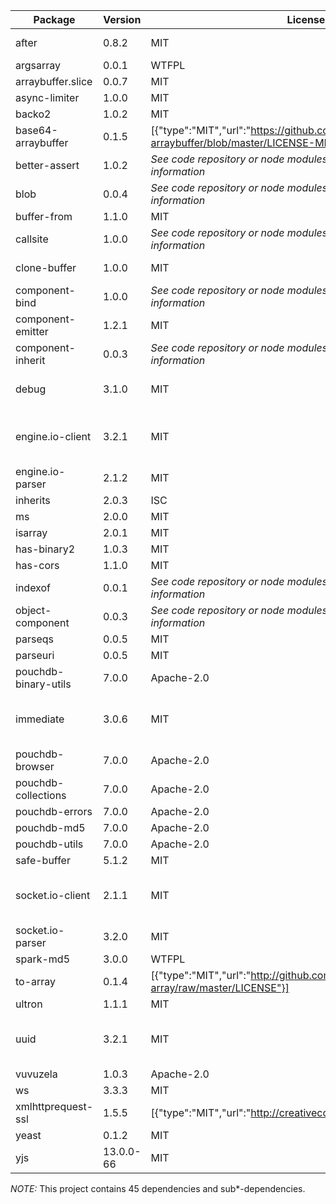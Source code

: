 | Package | Version | License | Authors | Repository |
 --- | --- | --- | --- | --- |
|after |0.8.2 | MIT | {"name":"Raynos","email":"raynos2@gmail.com"},{"name":"Raynos","email":"raynos2@gmail.com","url":"http://raynos.org"} | git://github.com/Raynos/after.git|
|argsarray |0.0.1 | WTFPL | {"name":"Calvin Metcalf"} | git://github.com/calvinmetcalf/argsarray.git|
|arraybuffer.slice |0.0.7 | MIT | _Unknown_ | git+ssh://git@github.com/rase-/arraybuffer.slice.git|
|async-limiter |1.0.0 | MIT | {"name":"Samuel Reed"} | git+https://github.com/strml/async-limiter.git|
|backo2 |1.0.2 | MIT | _Unknown_ | git+https://github.com/mokesmokes/backo.git|
|base64-arraybuffer |0.1.5 | [{"type":"MIT","url":"https://github.com/niklasvh/base64-arraybuffer/blob/master/LICENSE-MIT"}] | {"name":"Niklas von Hertzen","email":"niklasvh@gmail.com","url":"http://hertzen.com"} | git+https://github.com/niklasvh/base64-arraybuffer.git|
|better-assert |1.0.2 | _See code repository or node modules folder for license information_ | {"name":"TJ Holowaychuk","email":"tj@vision-media.ca"},{"name":"TonyHe","email":"coolhzb@163.com"},{"name":"ForbesLindesay"} | git+https://github.com/visionmedia/better-assert.git|
|blob |0.0.4 | _See code repository or node modules folder for license information_ | _Unknown_ | git+ssh://git@github.com/rase-/blob.git|
|buffer-from |1.1.0 | MIT | _Unknown_ | git+https://github.com/LinusU/buffer-from.git|
|callsite |1.0.0 | _See code repository or node modules folder for license information_ | {"name":"TJ Holowaychuk","email":"tj@vision-media.ca"} | -|
|clone-buffer |1.0.0 | MIT | {"name":"Gulp Team","email":"team@gulpjs.com","url":"http://gulpjs.com/"},{"name":"Blaine Bublitz","email":"blaine.bublitz@gmail.com"} | git+https://github.com/gulpjs/clone-buffer.git|
|component-bind |1.0.0 | _See code repository or node modules folder for license information_ | _Unknown_ | git+https://github.com/component/bind.git|
|component-emitter |1.2.1 | MIT | _Unknown_ | git+https://github.com/component/emitter.git|
|component-inherit |0.0.3 | _See code repository or node modules folder for license information_ | _Unknown_ | git+https://github.com/component/inherit.git|
|debug |3.1.0 | MIT | {"name":"TJ Holowaychuk","email":"tj@vision-media.ca"},{"name":"Nathan Rajlich","email":"nathan@tootallnate.net","url":"http://n8.io"},{"name":"Andrew Rhyne","email":"rhyneandrew@gmail.com"} | git://github.com/visionmedia/debug.git|
|engine.io-client |3.2.1 | MIT | {"name":"Guillermo Rauch","email":"rauchg@gmail.com"},{"name":"Vladimir Dronnikov","email":"dronnikov@gmail.com"},{"name":"Christoph Dorn","url":"https://github.com/cadorn"},{"name":"Mark Mokryn","email":"mokesmokes@gmail.com"} | git+https://github.com/socketio/engine.io-client.git|
|engine.io-parser |2.1.2 | MIT | _Unknown_ | git+ssh://git@github.com/socketio/engine.io-parser.git|
|inherits |2.0.3 | ISC | _Unknown_ | git://github.com/isaacs/inherits.git|
|ms |2.0.0 | MIT | _Unknown_ | git+https://github.com/zeit/ms.git|
|isarray |2.0.1 | MIT | {"name":"Julian Gruber","email":"mail@juliangruber.com","url":"http://juliangruber.com"} | git://github.com/juliangruber/isarray.git|
|has-binary2 |1.0.3 | MIT | {"name":"Kevin Roark"} | -|
|has-cors |1.1.0 | MIT | {"name":"Nathan Rajlich","email":"nathan@tootallnate.net","url":"http://n8.io/"} | git://github.com/component/has-cors.git|
|indexof |0.0.1 | _See code repository or node modules folder for license information_ | _Unknown_ | -|
|object-component |0.0.3 | _See code repository or node modules folder for license information_ | _Unknown_ | -|
|parseqs |0.0.5 | MIT | {"name":"Gal Koren"} | git+https://github.com/get/querystring.git|
|parseuri |0.0.5 | MIT | _Unknown_ | git+https://github.com/get/parseuri.git|
|pouchdb-binary-utils |7.0.0 | Apache-2.0 | {"name":"Dale Harvey","email":"dale@arandomurl.com"} | git+https://github.com/pouchdb/pouchdb.git|
|immediate |3.0.6 | MIT | {"name":"Domenic Denicola","email":"domenic@domenicdenicola.com","url":"http://domenicdenicola.com"},{"name":"Donavon West","email":"github@donavon.com","url":"http://donavon.com"},{"name":"Yaffle"},{"name":"Calvin Metcalf","email":"calvin.metcalf@gmail.com"} | git://github.com/calvinmetcalf/immediate.git|
|pouchdb-browser |7.0.0 | Apache-2.0 | {"name":"Dale Harvey","email":"dale@arandomurl.com"} | git+https://github.com/pouchdb/pouchdb.git|
|pouchdb-collections |7.0.0 | Apache-2.0 | {"name":"Dale Harvey","email":"dale@arandomurl.com"},{"name":"Calvin Metcalf","email":"cmetcalf@appgeo.com"} | git+https://github.com/pouchdb/pouchdb.git|
|pouchdb-errors |7.0.0 | Apache-2.0 | {"name":"Dale Harvey","email":"dale@arandomurl.com"} | git+https://github.com/pouchdb/pouchdb.git|
|pouchdb-md5 |7.0.0 | Apache-2.0 | {"name":"Dale Harvey","email":"dale@arandomurl.com"} | git+https://github.com/pouchdb/pouchdb.git|
|pouchdb-utils |7.0.0 | Apache-2.0 | {"name":"Dale Harvey","email":"dale@arandomurl.com"} | git+https://github.com/pouchdb/pouchdb.git|
|safe-buffer |5.1.2 | MIT | {"name":"Feross Aboukhadijeh","email":"feross@feross.org","url":"http://feross.org"} | git://github.com/feross/safe-buffer.git|
|socket.io-client |2.1.1 | MIT | {"name":"Guillermo Rauch","email":"rauchg@gmail.com"},{"name":"Arnout Kazemier","email":"info@3rd-eden.com"},{"name":"Vladimir Dronnikov","email":"dronnikov@gmail.com"},{"name":"Einar Otto Stangvik","email":"einaros@gmail.com"} | git+https://github.com/Automattic/socket.io-client.git|
|socket.io-parser |3.2.0 | MIT | _Unknown_ | git+https://github.com/Automattic/socket.io-parser.git|
|spark-md5 |3.0.0 | WTFPL | {"name":"André Cruz","email":"andremiguelcruz@msn.com"} | git+ssh://git@github.com/satazor/js-spark-md5.git|
|to-array |0.1.4 | [{"type":"MIT","url":"http://github.com/Raynos/to-array/raw/master/LICENSE"}] | {"name":"Raynos","email":"raynos2@gmail.com"},{"name":"Jake Verbaten"} | git://github.com/Raynos/to-array.git|
|ultron |1.1.1 | MIT | {"name":"Arnout Kazemier"} | git+https://github.com/unshiftio/ultron.git|
|uuid |3.2.1 | MIT | {"name":"Robert Kieffer","email":"robert@broofa.com"},{"name":"Christoph Tavan","email":"dev@tavan.de"},{"name":"AJ ONeal","email":"coolaj86@gmail.com"},{"name":"Vincent Voyer","email":"vincent@zeroload.net"},{"name":"Roman Shtylman","email":"shtylman@gmail.com"} | git+https://github.com/kelektiv/node-uuid.git|
|vuvuzela |1.0.3 | Apache-2.0 | {"name":"Nolan Lawson","email":"nolan.lawson@gmail.com"} | git+https://github.com/nolanlawson/vuvuzela.git|
|ws |3.3.3 | MIT | {"name":"Einar Otto Stangvik","email":"einaros@gmail.com","url":"http://2x.io"} | git+https://github.com/websockets/ws.git|
|xmlhttprequest-ssl |1.5.5 | [{"type":"MIT","url":"http://creativecommons.org/licenses/MIT/"}] | {"name":"Michael de Wit"} | git://github.com/mjwwit/node-XMLHttpRequest.git|
|yeast |0.1.2 | MIT | {"name":"Arnout Kazemier"} | git+https://github.com/unshiftio/yeast.git|
|yjs |13.0.0-66 | MIT | {"name":"Kevin Jahns"},kevin.jahns@rwth-aachen.de | git+https://github.com/y-js/yjs.git|

_NOTE:_ This project contains 45 dependencies and sub*-dependencies.